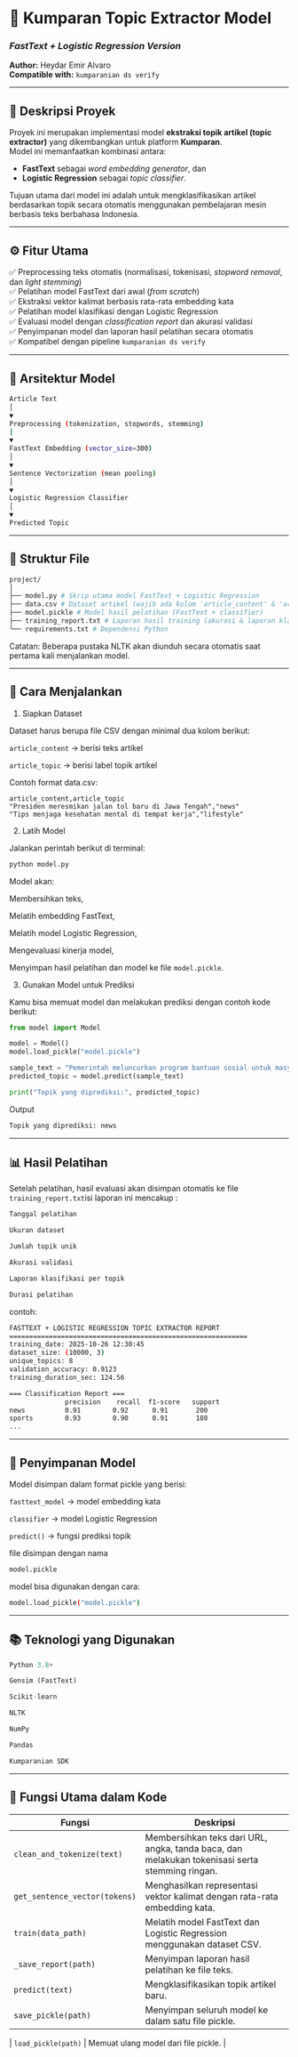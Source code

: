 # 📰 Kumparan Topic Extractor Model  
### *FastText + Logistic Regression Version*  
**Author:** Heydar Emir Alvaro  
**Compatible with:** `kumparanian ds verify`

---

## 📘 Deskripsi Proyek
Proyek ini merupakan implementasi model **ekstraksi topik artikel (topic extractor)** yang dikembangkan untuk platform **Kumparan**.  
Model ini memanfaatkan kombinasi antara:
- **FastText** sebagai *word embedding generator*, dan  
- **Logistic Regression** sebagai *topic classifier*.

Tujuan utama dari model ini adalah untuk mengklasifikasikan artikel berdasarkan topik secara otomatis menggunakan pembelajaran mesin berbasis teks berbahasa Indonesia.

---

## ⚙️ Fitur Utama
✅ Preprocessing teks otomatis (normalisasi, tokenisasi, *stopword removal*, dan *light stemming*)  
✅ Pelatihan model FastText dari awal (*from scratch*)  
✅ Ekstraksi vektor kalimat berbasis rata-rata embedding kata  
✅ Pelatihan model klasifikasi dengan Logistic Regression  
✅ Evaluasi model dengan *classification report* dan akurasi validasi  
✅ Penyimpanan model dan laporan hasil pelatihan secara otomatis  
✅ Kompatibel dengan pipeline `kumparanian ds verify`

---

## 🧠 Arsitektur Model
```bash
Article Text
│
▼
Preprocessing (tokenization, stopwords, stemming)
|
▼
FastText Embedding (vector_size=300)
│
▼
Sentence Vectorization (mean pooling)
│
▼
Logistic Regression Classifier
│
▼
Predicted Topic
```

---

## 🧩 Struktur File
```bash
project/
│
├── model.py # Skrip utama model FastText + Logistic Regression
├── data.csv # Dataset artikel (wajib ada kolom 'article_content' & 'article_topic')
├── model.pickle # Model hasil pelatihan (FastText + classifier)
├── training_report.txt # Laporan hasil training (akurasi & laporan klasifikasi)
└── requirements.txt # Dependensi Python
```
Catatan:
Beberapa pustaka NLTK akan diunduh secara otomatis saat pertama kali menjalankan model.

---
## 🧾 Cara Menjalankan
1. Siapkan Dataset

Dataset harus berupa file CSV dengan minimal dua kolom berikut:

`article_content` → berisi teks artikel

`article_topic` → berisi label topik artikel

Contoh format data.csv:
```csv
article_content,article_topic
"Presiden meresmikan jalan tol baru di Jawa Tengah","news"
"Tips menjaga kesehatan mental di tempat kerja","lifestyle"
```
2. Latih Model

Jalankan perintah berikut di terminal:
```bash
python model.py
```
Model akan:

Membersihkan teks,

Melatih embedding FastText,

Melatih model Logistic Regression,

Mengevaluasi kinerja model,

Menyimpan hasil pelatihan dan model ke file `model.pickle`.

3. Gunakan Model untuk Prediksi

Kamu bisa memuat model dan melakukan prediksi dengan contoh kode berikut:

```python
from model import Model

model = Model()
model.load_pickle("model.pickle")

sample_text = "Pemerintah meluncurkan program bantuan sosial untuk masyarakat"
predicted_topic = model.predict(sample_text)

print("Topik yang diprediksi:", predicted_topic)
```
Output
```bash
Topik yang diprediksi: news
```
---
## 📊 Hasil Pelatihan
Setelah pelatihan, hasil evaluasi akan disimpan otomatis ke file `training_report.txt`isi laporan ini mencakup :
```bash
Tanggal pelatihan

Ukuran dataset

Jumlah topik unik

Akurasi validasi

Laporan klasifikasi per topik

Durasi pelatihan
```
contoh:
```bash
FASTTEXT + LOGISTIC REGRESSION TOPIC EXTRACTOR REPORT
============================================================
training_date: 2025-10-26 12:30:45
dataset_size: (10000, 3)
unique_topics: 8
validation_accuracy: 0.9123
training_duration_sec: 124.56

=== Classification Report ===
              precision    recall  f1-score   support
news          0.91        0.92      0.91       200
sports        0.93        0.90      0.91       180
...
```
---
## 💾 Penyimpanan Model
Model disimpan dalam format pickle yang berisi:

`fasttext_model` → model embedding kata

`classifier` → model Logistic Regression

`predict()` → fungsi prediksi topik

file disimpan dengan nama 
```bash
model.pickle
```
model bisa digunakan dengan cara:
```bash
model.load_pickle("model.pickle")
```
---
## 📚 Teknologi yang Digunakan
```python
Python 3.8+

Gensim (FastText)

Scikit-learn

NLTK

NumPy

Pandas

Kumparanian SDK
```
---
## 🧹 Fungsi Utama dalam Kode
| Fungsi | Deskripsi |
|--------|------------|
| `clean_and_tokenize(text)` | Membersihkan teks dari URL, angka, tanda baca, dan melakukan tokenisasi serta stemming ringan. |
| `get_sentence_vector(tokens)` | Menghasilkan representasi vektor kalimat dengan rata-rata embedding kata. |
| `train(data_path)` | Melatih model FastText dan Logistic Regression menggunakan dataset CSV. |
| `_save_report(path)` | Menyimpan laporan hasil pelatihan ke file teks. |
| `predict(text)` | Mengklasifikasikan topik artikel baru. |
| `save_pickle(path)` | Menyimpan seluruh model ke dalam satu file pickle. |

| `load_pickle(path)` | Memuat ulang model dari file pickle. |
